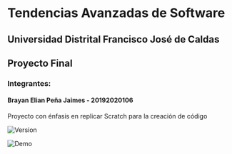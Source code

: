 # Tendencias Avanzadas de Software
## Universidad Distrital Francisco José de Caldas
## Proyecto Final
### Integrantes:

#### Brayan Elian Peña Jaimes - 20192020106

Proyecto con énfasis en replicar Scratch para la creación de código

![Version](https://img.shields.io/badge/version-1.0.0-blue)

![Demo](url_de_la_imagen)
